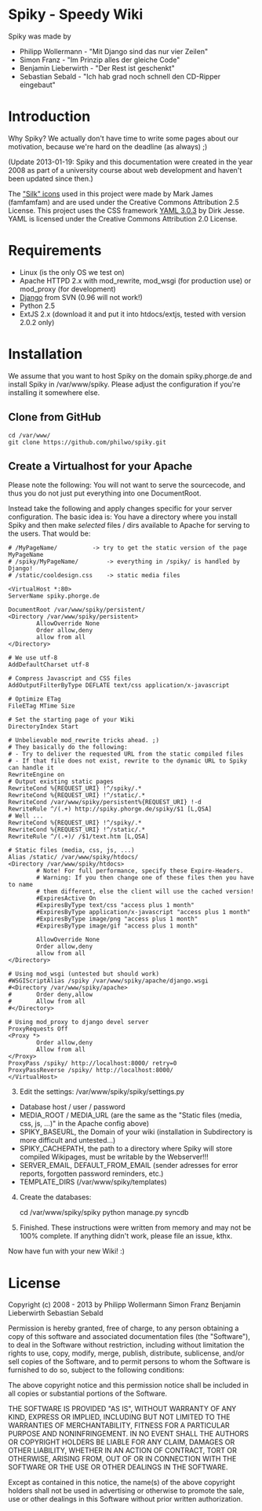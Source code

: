 # Spiky - Speedy Wiki

Spiky was made by

* Philipp Wollermann - "Mit Django sind das nur vier Zeilen"
* Simon Franz - "Im Prinzip alles der gleiche Code"
* Benjamin Lieberwirth - "Der Rest ist geschenkt"
* Sebastian Sebald - "Ich hab grad noch schnell den CD-Ripper eingebaut"


# Introduction

Why Spiky? We actually don't have time to write some pages about our motivation,
because we're hard on the deadline (as always) ;)

(Update 2013-01-19: Spiky and this documentation were created in the year 2008 as part of a university course about
web development and haven't been updated since then.)

The ["Silk" icons](http://www.famfamfam.com/lab/icons/silk/) used in this project were made by Mark James (famfamfam) and are used under the
Creative Commons Attribution 2.5 License. This project uses the CSS framework [YAML 3.0.3](http://www.yaml.de/) by Dirk Jesse. YAML is licensed
under the Creative Commons Attribution 2.0 License.


# Requirements

* Linux (is the only OS we test on)
* Apache HTTPD 2.x with mod_rewrite, mod_wsgi (for production use) or mod_proxy (for development)
* [Django](http://www.djangoproject.com/) from SVN (0.96 will not work!)
* Python 2.5
* ExtJS 2.x (download it and put it into htdocs/extjs, tested with version 2.0.2 only)


# Installation

We assume that you want to host Spiky on the domain spiky.phorge.de and install Spiky in /var/www/spiky. Please adjust the configuration if you're installing it somewhere else.

## Clone from GitHub

    cd /var/www/
    git clone https://github.com/philwo/spiky.git

## Create a Virtualhost for your Apache

Please note the following: You will not want to serve the sourcecode, and thus you do
not just put everything into one DocumentRoot.

Instead take the following and apply changes specific for your server configuration.
The basic idea is: You have a directory where you install Spiky and then make
*selected* files / dirs available to Apache for serving to the users. That would be:

    # /MyPageName/			-> try to get the static version of the page MyPageName
    # /spiky/MyPageName/		-> everything in /spiky/ is handled by Django!
    # /static/cooldesign.css	-> static media files

    <VirtualHost *:80>
    ServerName spiky.phorge.de

    DocumentRoot /var/www/spiky/persistent/
    <Directory /var/www/spiky/persistent>
            AllowOverride None
            Order allow,deny
            allow from all
    </Directory>

    # We use utf-8
    AddDefaultCharset utf-8

    # Compress Javascript and CSS files
    AddOutputFilterByType DEFLATE text/css application/x-javascript

    # Optimize ETag
    FileETag MTime Size

    # Set the starting page of your Wiki
    DirectoryIndex Start

    # Unbelievable mod_rewrite tricks ahead. ;)
    # They basically do the following:
    # - Try to deliver the requested URL from the static compiled files
    # - If that file does not exist, rewrite to the dynamic URL to Spiky can handle it
    RewriteEngine on
    # Output existing static pages
    RewriteCond %{REQUEST_URI} !^/spiky/.*
    RewriteCond %{REQUEST_URI} !^/static/.*
    RewriteCond /var/www/spiky/persistent%{REQUEST_URI} !-d
    RewriteRule ^/(.+) http://spiky.phorge.de/spiky/$1 [L,QSA]
    # Well ...
    RewriteCond %{REQUEST_URI} !^/spiky/.*
    RewriteCond %{REQUEST_URI} !^/static/.*
    RewriteRule ^/(.+)/ /$1/text.htm [L,QSA]

    # Static files (media, css, js, ...)
    Alias /static/ /var/www/spiky/htdocs/
    <Directory /var/www/spiky/htdocs>
    		# Note! For full performance, specify these Expire-Headers.
    		# Warning: If you then change one of these files then you have to name
    		# them different, else the client will use the cached version!
            #ExpiresActive On
            #ExpiresByType text/css "access plus 1 month"
            #ExpiresByType application/x-javascript "access plus 1 month"
            #ExpiresByType image/png "access plus 1 month"
            #ExpiresByType image/gif "access plus 1 month"

            AllowOverride None
            Order allow,deny
            allow from all
    </Directory>

    # Using mod_wsgi (untested but should work)
    #WSGIScriptAlias /spiky /var/www/spiky/apache/django.wsgi
    #<Directory /var/www/spiky/apache>
    #       Order deny,allow
    #       Allow from all
    #</Directory>

    # Using mod_proxy to django devel server
    ProxyRequests Off
    <Proxy *>
            Order allow,deny
            Allow from all
    </Proxy>
    ProxyPass /spiky/ http://localhost:8000/ retry=0
    ProxyPassReverse /spiky/ http://localhost:8000/
    </VirtualHost>

3) Edit the settings: /var/www/spiky/spiky/settings.py

* Database host / user / password
* MEDIA_ROOT / MEDIA_URL (are the same as the "Static files (media, css, js, ...)" in the Apache config above)
* SPIKY_BASEURL, the Domain of your wiki (installation in Subdirectory is more difficult and untested...)
* SPIKY_CACHEPATH, the path to a directory where Spiky will store compiled Wikipages, must be writable by the Webserver!!!
* SERVER_EMAIL, DEFAULT_FROM_EMAIL (sender adresses for error reports, forgotten password reminders, etc.)
* TEMPLATE_DIRS (/var/www/spiky/templates)

4) Create the databases:

    cd /var/www/spiky/spiky
    python manage.py syncdb

5) Finished. These instructions were written from memory and may not be 100% complete. If anything
didn't work, please file an issue, kthx.

Now have fun with your new Wiki! :)


# License

Copyright (c) 2008 - 2013 by
    Philipp Wollermann
    Simon Franz
    Benjamin Lieberwirth
    Sebastian Sebald

Permission is hereby granted, free of charge, to any person obtaining a copy of this software and associated documentation files (the "Software"), to deal in the Software without restriction, including without limitation the rights to use, copy, modify, merge, publish, distribute, sublicense, and/or sell copies of the Software, and to permit persons to whom the Software is furnished to do so, subject to the following conditions:

The above copyright notice and this permission notice shall be included in all copies or substantial portions of the Software.

THE SOFTWARE IS PROVIDED "AS IS", WITHOUT WARRANTY OF ANY KIND, EXPRESS OR IMPLIED, INCLUDING BUT NOT LIMITED TO THE WARRANTIES OF MERCHANTABILITY, FITNESS FOR A PARTICULAR PURPOSE AND NONINFRINGEMENT. IN NO EVENT SHALL THE AUTHORS OR COPYRIGHT HOLDERS BE LIABLE FOR ANY CLAIM, DAMAGES OR OTHER LIABILITY, WHETHER IN AN ACTION OF CONTRACT, TORT OR OTHERWISE, ARISING FROM, OUT OF OR IN CONNECTION WITH THE SOFTWARE OR THE USE OR OTHER DEALINGS IN THE SOFTWARE.

Except as contained in this notice, the name(s) of the above copyright holders shall not be used in advertising or otherwise to promote the sale, use or other dealings in this Software without prior written authorization.
